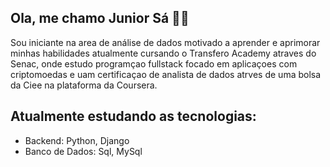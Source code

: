 ## Ola, me chamo Junior Sá 🤝🏿
  Sou iniciante na area de análise de dados motivado a aprender e aprimorar minhas habilidades
  atualmente cursando o Transfero Academy atraves do Senac, onde estudo programçao fullstack focado
  em aplicaçoes com criptomoedas e uam certificaçao de analista de dados atrves de uma bolsa da
  Ciee na plataforma da Coursera.
  ## Atualmente estudando as tecnologias:
 * Backend: Python, Django
 * Banco de Dados: Sql, MySql
  
  
    
   
